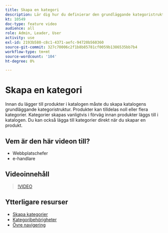 ```yaml
---
title: Skapa en kategori
description: Lär dig hur du definierar den grundläggande kategoristrukturen för din produktkatalog.
kt: 10549
doc-type: feature video
audience: all
role: Admin, Leader, User
activity: use
exl-id: 2193b580-c8c1-4371-aefc-94720b560360
source-git-commit: 327c70006c2f1b8b85781cf0059b1386535bb7b4
workflow-type: tm+mt
source-wordcount: '104'
ht-degree: 0%

---
```


# Skapa en kategori

Innan du lägger till produkter i katalogen måste du skapa katalogens grundläggande kategoristruktur. Produkter kan tilldelas noll eller flera kategorier. Kategorier skapas vanligtvis i förväg innan produkter läggs till i katalogen. Du kan också lägga till kategorier direkt när du skapar en produkt.

## Vem är den här videon till?

- Webbplatschefer
- e-handlare

## Videoinnehåll

>[!VIDEO](https://video.tv.adobe.com/v/343746?quality=12&learn=on)

## Ytterligare resurser

- [Skapa kategorier](https://docs.magento.com/user-guide/catalog/category-create.html)
- [Kategoribehörigheter](https://docs.magento.com/user-guide/catalog/category-permissions.html)
- [Övre navigering](https://docs.magento.com/user-guide/catalog/navigation-top.html)
